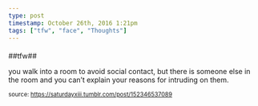 ```yaml
---
type: post
timestamp: October 26th, 2016 1:21pm
tags: ["tfw", "face", "Thoughts"]
---
```

####
##tfw##
                    
you walk into a room to avoid social contact, but there is someone else in the room and you can’t explain your reasons for intruding on them.

                
                
                
                
                
                
                                
<small>source: https://saturdayxiii.tumblr.com/post/152346537089</small>